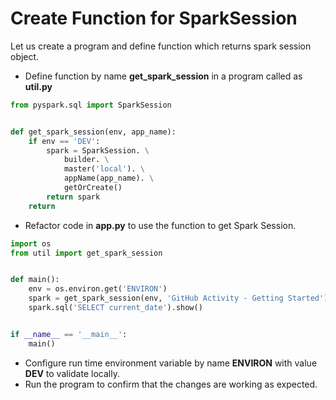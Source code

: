 # Create Function for SparkSession

Let us create a program and define function which returns spark session object.
* Define function by name **get_spark_session** in a program called as **util.py**

```python
from pyspark.sql import SparkSession


def get_spark_session(env, app_name):
    if env == 'DEV':
        spark = SparkSession. \
            builder. \
            master('local'). \
            appName(app_name). \
            getOrCreate()
        return spark
    return
```

* Refactor code in **app.py** to use the function to get Spark Session.

```python
import os
from util import get_spark_session


def main():
    env = os.environ.get('ENVIRON')
    spark = get_spark_session(env, 'GitHub Activity - Getting Started')
    spark.sql('SELECT current_date').show()


if __name__ == '__main__':
    main()
```
* Configure run time environment variable by name **ENVIRON** with value **DEV** to validate locally.
* Run the program to confirm that the changes are working as expected.